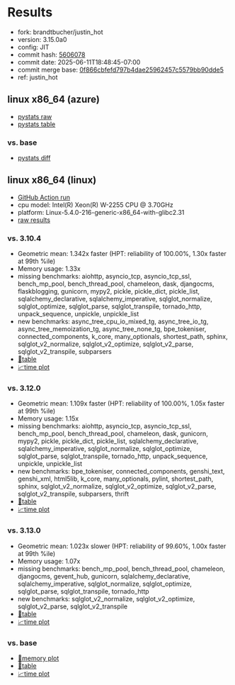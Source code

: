 # Results

- fork: brandtbucher/justin_hot
- version: 3.15.0a0
- config: JIT
- commit hash: [5606078](https://github.com/brandtbucher/cpython/commit/5606078)
- commit date: 2025-06-11T18:48:45-07:00
- commit merge base: [0f866cbfefd797b4dae25962457c5579bb90dde5](https://github.com/python/cpython/commit/0f866cbfefd797b4dae25962457c5579bb90dde5)
- ref: justin_hot

## linux x86_64 (azure)

- [pystats raw](bm-20250611-azure-x86_64-brandtbucher-justin_hot-3.15.0a0-5606078-pystats.json)
- [pystats table](bm-20250611-azure-x86_64-brandtbucher-justin_hot-3.15.0a0-5606078-pystats.md)

### vs. base

- [pystats diff](bm-20250611-azure-x86_64-brandtbucher-justin_hot-3.15.0a0-5606078-pystats-vs-base.md)

## linux x86_64 (linux)

- [GitHub Action run](https://github.com/faster-cpython/benchmarking/actions/runs/15599692843)
- cpu model: Intel(R) Xeon(R) W-2255 CPU @ 3.70GHz
- platform: Linux-5.4.0-216-generic-x86_64-with-glibc2.31
- [raw results](bm-20250611-linux-x86_64-brandtbucher-justin_hot-3.15.0a0-5606078.json)

### vs. 3.10.4

- Geometric mean: 1.342x faster (HPT: reliability of 100.00%, 1.30x faster at 99th %ile)
- Memory usage: 1.33x
- missing benchmarks: aiohttp, asyncio_tcp, asyncio_tcp_ssl, bench_mp_pool, bench_thread_pool, chameleon, dask, djangocms, flaskblogging, gunicorn, mypy2, pickle, pickle_dict, pickle_list, sqlalchemy_declarative, sqlalchemy_imperative, sqlglot_normalize, sqlglot_optimize, sqlglot_parse, sqlglot_transpile, tornado_http, unpack_sequence, unpickle, unpickle_list
- new benchmarks: async_tree_cpu_io_mixed_tg, async_tree_io_tg, async_tree_memoization_tg, async_tree_none_tg, bpe_tokeniser, connected_components, k_core, many_optionals, shortest_path, sphinx, sqlglot_v2_normalize, sqlglot_v2_optimize, sqlglot_v2_parse, sqlglot_v2_transpile, subparsers
- [📄table](bm-20250611-linux-x86_64-brandtbucher-justin_hot-3.15.0a0-5606078-vs-3.10.4.md)
- [📈time plot](bm-20250611-linux-x86_64-brandtbucher-justin_hot-3.15.0a0-5606078-vs-3.10.4.svg)

### vs. 3.12.0

- Geometric mean: 1.109x faster (HPT: reliability of 100.00%, 1.05x faster at 99th %ile)
- Memory usage: 1.15x
- missing benchmarks: aiohttp, asyncio_tcp, asyncio_tcp_ssl, bench_mp_pool, bench_thread_pool, chameleon, dask, gunicorn, mypy2, pickle, pickle_dict, pickle_list, sqlalchemy_declarative, sqlalchemy_imperative, sqlglot_normalize, sqlglot_optimize, sqlglot_parse, sqlglot_transpile, tornado_http, unpack_sequence, unpickle, unpickle_list
- new benchmarks: bpe_tokeniser, connected_components, genshi_text, genshi_xml, html5lib, k_core, many_optionals, pylint, shortest_path, sphinx, sqlglot_v2_normalize, sqlglot_v2_optimize, sqlglot_v2_parse, sqlglot_v2_transpile, subparsers, thrift
- [📄table](bm-20250611-linux-x86_64-brandtbucher-justin_hot-3.15.0a0-5606078-vs-3.12.0.md)
- [📈time plot](bm-20250611-linux-x86_64-brandtbucher-justin_hot-3.15.0a0-5606078-vs-3.12.0.svg)

### vs. 3.13.0

- Geometric mean: 1.023x slower (HPT: reliability of 99.60%, 1.00x faster at 99th %ile)
- Memory usage: 1.07x
- missing benchmarks: bench_mp_pool, bench_thread_pool, chameleon, djangocms, gevent_hub, gunicorn, sqlalchemy_declarative, sqlalchemy_imperative, sqlglot_normalize, sqlglot_optimize, sqlglot_parse, sqlglot_transpile, tornado_http
- new benchmarks: sqlglot_v2_normalize, sqlglot_v2_optimize, sqlglot_v2_parse, sqlglot_v2_transpile
- [📄table](bm-20250611-linux-x86_64-brandtbucher-justin_hot-3.15.0a0-5606078-vs-3.13.0.md)
- [📈time plot](bm-20250611-linux-x86_64-brandtbucher-justin_hot-3.15.0a0-5606078-vs-3.13.0.svg)

### vs. base

- [🧠memory plot](bm-20250611-linux-x86_64-brandtbucher-justin_hot-3.15.0a0-5606078-vs-base-mem.svg)
- [📄table](bm-20250611-linux-x86_64-brandtbucher-justin_hot-3.15.0a0-5606078-vs-base.md)
- [📈time plot](bm-20250611-linux-x86_64-brandtbucher-justin_hot-3.15.0a0-5606078-vs-base.svg)

